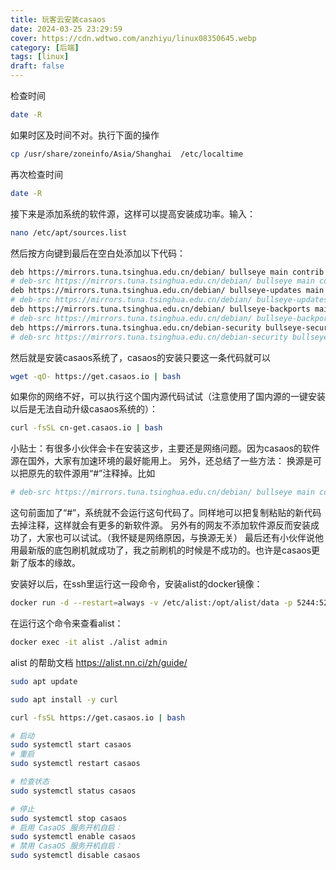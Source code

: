 ```yaml
---
title: 玩客云安装casaos
date: 2024-03-25 23:29:59
cover: https://cdn.wdtwo.com/anzhiyu/linux08350645.webp
category: [后端]
tags: [linux]
draft: false
---
```


检查时间
```bash
date -R
```

如果时区及时间不对。执行下面的操作
```bash
cp /usr/share/zoneinfo/Asia/Shanghai  /etc/localtime
```
再次检查时间
```bash
date -R
```

接下来是添加系统的软件源，这样可以提高安装成功率。输入：
```bash
nano /etc/apt/sources.list
```
然后按方向键到最后在空白处添加以下代码：
```bash
deb https://mirrors.tuna.tsinghua.edu.cn/debian/ bullseye main contrib non-free
# deb-src https://mirrors.tuna.tsinghua.edu.cn/debian/ bullseye main contrib non-free
deb https://mirrors.tuna.tsinghua.edu.cn/debian/ bullseye-updates main contrib non-free
# deb-src https://mirrors.tuna.tsinghua.edu.cn/debian/ bullseye-updates main contrib non-free
deb https://mirrors.tuna.tsinghua.edu.cn/debian/ bullseye-backports main contrib non-free
# deb-src https://mirrors.tuna.tsinghua.edu.cn/debian/ bullseye-backports main contrib non-free
deb https://mirrors.tuna.tsinghua.edu.cn/debian-security bullseye-security main contrib non-free
# deb-src https://mirrors.tuna.tsinghua.edu.cn/debian-security bullseye-security main contrib non-free
```
然后就是安装casaos系统了，casaos的安装只要这一条代码就可以
```bash
wget -qO- https://get.casaos.io | bash
```
如果你的网络不好，可以执行这个国内源代码试试（注意使用了国内源的一键安装以后是无法自动升级casaos系统的）：
```bash
curl -fsSL cn-get.casaos.io | bash
```
小贴士：有很多小伙伴会卡在安装这步，主要还是网络问题。因为casaos的软件源在国外，大家有加速环境的最好能用上。
另外，还总结了一些方法：
换源是可以把原先的软件源用“#”注释掉。比如
```bash
# deb-src https://mirrors.tuna.tsinghua.edu.cn/debian/ bullseye main contrib non-free
```
这句前面加了“#”，系统就不会运行这句代码了。同样地可以把复制粘贴的新代码去掉注释，这样就会有更多的新软件源。
另外有的网友不添加软件源反而安装成功了，大家也可以试试。（我怀疑是网络原因，与换源无关）
最后还有小伙伴说他用最新版的底包刷机就成功了，我之前刷机的时候是不成功的。也许是casaos更新了版本的缘故。

安装好以后，在ssh里运行这一段命令，安装alist的docker镜像：
```bash
docker run -d --restart=always -v /etc/alist:/opt/alist/data -p 5244:5244 -e PUID=0 -e PGID=0 -e UMASK=022 --name="alist" xhofe/alist:latest
```
在运行这个命令来查看alist：
```bash
docker exec -it alist ./alist admin
```
alist 的帮助文档
https://alist.nn.ci/zh/guide/



```bash
sudo apt update
```
```bash
sudo apt install -y curl
```
```bash
curl -fsSL https://get.casaos.io | bash
```
```bash
# 启动
sudo systemctl start casaos
# 重启
sudo systemctl restart casaos
```
```bash
# 检查状态
sudo systemctl status casaos
```
```bash
# 停止
sudo systemctl stop casaos
# 启用 CasaOS 服务开机自启：
sudo systemctl enable casaos
# 禁用 CasaOS 服务开机自启：
sudo systemctl disable casaos
```